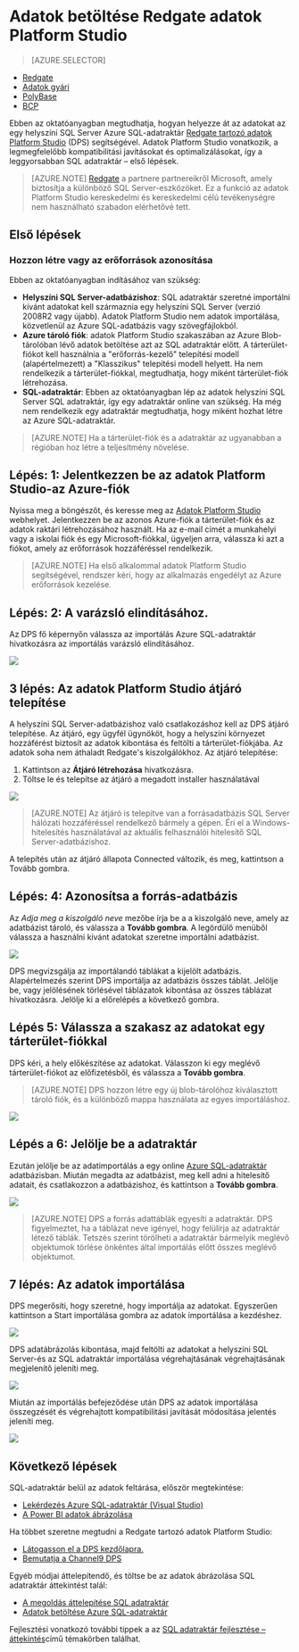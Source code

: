 <properties
   pageTitle="Adatok betöltése SQL adatraktár Redgate tartozó adatok Platform Studio segítségével |} Microsoft Azure"
   description="Megtudhatja, hogy miként használja a cég Redgate adatok Platform Studio adatok raktári felhasználási területei."
   services="sql-data-warehouse"
   documentationCenter="NA"
   authors="twounder"
   manager="barbkess"
   editor=""/>

<tags
   ms.service="sql-data-warehouse"
   ms.devlang="NA"
   ms.topic="get-started-article"
   ms.tgt_pltfrm="NA"
   ms.workload="data-services"
   ms.date="10/13/2016"
   ms.author="mausher;barbkess"/>


# <a name="load-data-with-redgate-data-platform-studio"></a>Adatok betöltése Redgate adatok Platform Studio

> [AZURE.SELECTOR]
- [Redgate](sql-data-warehouse-load-with-redgate.md)
- [Adatok gyári](sql-data-warehouse-get-started-load-with-azure-data-factory.md)
- [PolyBase](sql-data-warehouse-get-started-load-with-polybase.md)
- [BCP](sql-data-warehouse-load-with-bcp.md)

Ebben az oktatóanyagban megtudhatja, hogyan helyezze át az adatokat az egy helyszíni SQL Server Azure SQL-adatraktár [Redgate tartozó adatok Platform Studio](http://www.red-gate.com/products/azure-development/data-platform-studio/) (DPS) segítségével. Adatok Platform Studio vonatkozik, a legmegfelelőbb kompatibilitási javításokat és optimalizálásokat, így a leggyorsabban SQL adatraktár – első lépések.

> [AZURE.NOTE] [Redgate](http://www.red-gate.com) a partnere partnereikről Microsoft, amely biztosítja a különböző SQL Server-eszközöket. Ez a funkció az adatok Platform Studio kereskedelmi és kereskedelmi célú tevékenységre nem használható szabadon elérhetővé tett.

## <a name="before-you-begin"></a>Első lépések
### <a name="create-or-identify-resources"></a>Hozzon létre vagy az erőforrások azonosítása

Ebben az oktatóanyagban indításához van szükség:

- **Helyszíni SQL Server-adatbázishoz**: SQL adatraktár szeretné importálni kívánt adatokat kell származnia egy helyszíni SQL Server (verzió 2008R2 vagy újabb). Adatok Platform Studio nem adatok importálása, közvetlenül az Azure SQL-adatbázis vagy szövegfájlokból.
- **Azure tároló fiók**: adatok Platform Studio szakaszában az Azure Blob-tárolóban lévő adatok betöltése azt az SQL adatraktár előtt. A tárterület-fiókot kell használnia a "erőforrás-kezelő" telepítési modell (alapértelmezett) a "Klasszikus" telepítési modell helyett. Ha nem rendelkezik a tárterület-fiókkal, megtudhatja, hogy miként tárterület-fiók létrehozása. 
- **SQL-adatraktár**: Ebben az oktatóanyagban lép az adatok helyszíni SQL Server SQL adatraktár, így egy adatraktár online van szükség. Ha még nem rendelkezik egy adatraktár megtudhatja, hogy miként hozhat létre az Azure SQL-adatraktár.

> [AZURE.NOTE] Ha a tárterület-fiók és a adatraktár az ugyanabban a régióban hoz létre a teljesítmény növelése.

## <a name="step-1-sign-in-to-data-platform-studio-with-your-azure-account"></a>Lépés: 1: Jelentkezzen be az adatok Platform Studio-az Azure-fiók
Nyissa meg a böngészőt, és keresse meg az [Adatok Platform Studio](https://www.dataplatformstudio.com/) webhelyet. Jelentkezzen be az azonos Azure-fiók a tárterület-fiók és az adatok raktári létrehozásához használt. Ha az e-mail címét a munkahelyi vagy a iskolai fiók és egy Microsoft-fiókkal, ügyeljen arra, válassza ki azt a fiókot, amely az erőforrások hozzáféréssel rendelkezik.

> [AZURE.NOTE] Ha első alkalommal adatok Platform Studio segítségével, rendszer kéri, hogy az alkalmazás engedélyt az Azure erőforrások kezelése.

## <a name="step-2-start-the-import-wizard"></a>Lépés: 2: A varázsló elindításához.
Az DPS fő képernyőn válassza az importálás Azure SQL-adatraktár hivatkozásra az importálás varázsló elindításához.

![][1]

## <a name="step-3-install-the-data-platform-studio-gateway"></a>3 lépés: Az adatok Platform Studio átjáró telepítése
A helyszíni SQL Server-adatbázishoz való csatlakozáshoz kell az DPS átjáró telepítése. Az átjáró, egy ügyfél ügynököt, hogy a helyszíni környezet hozzáférést biztosít az adatok kibontása és feltölti a tárterület-fiókjába. Az adatok soha nem áthaladt Redgate's kiszolgálókhoz. Az átjáró telepítése:

1.  Kattintson az **Átjáró létrehozása** hivatkozásra.
2. Töltse le és telepítse az átjáró a megadott installer használatával

![][2]

> [AZURE.NOTE] Az átjáró is telepítve van a forrásadatbázis SQL Server hálózati hozzáféréssel rendelkező bármely a gépen. Éri el a Windows-hitelesítés használatával az aktuális felhasználói hitelesítő SQL Server-adatbázishoz.

A telepítés után az átjáró állapota Connected változik, és meg, kattintson a Tovább gombra.

## <a name="step-4-identify-the-source-database"></a>Lépés: 4: Azonosítsa a forrás-adatbázis
Az *Adja meg a kiszolgáló neve* mezőbe írja be a a kiszolgáló neve, amely az adatbázist tároló, és válassza a **Tovább gombra**. A legördülő menüből válassza a használni kívánt adatokat szeretne importálni adatbázist.

![][3]

DPS megvizsgálja az importálandó táblákat a kijelölt adatbázis. Alapértelmezés szerint DPS importálja az adatbázis összes táblát. Jelölje be, vagy jelölésének törlésével táblázatok kibontása az összes táblázat hivatkozásra. Jelölje ki a előrelépés a következő gombra.

## <a name="step-5-choose-a-storage-account-to-stage-the-data"></a>Lépés 5: Válassza a szakasz az adatokat egy tárterület-fiókkal
DPS kéri, a hely előkészítése az adatokat. Válasszon ki egy meglévő tárterület-fiókot az előfizetésből, és válassza a **Tovább gombra**.

> [AZURE.NOTE] DPS hozzon létre egy új blob-tárolóhoz kiválasztott tároló fiók, és a különböző mappa használata az egyes importáláshoz.

![][4]

## <a name="step-6-select-a-data-warehouse"></a>Lépés a 6: Jelölje be a adatraktár
Ezután jelölje be az adatimportálás a egy online [Azure SQL-adatraktár](http://aka.ms/sqldw) adatbázisban. Miután megadta az adatbázist, meg kell adni a hitelesítő adatait, és csatlakozzon a adatbázishoz, és kattintson a **Tovább gombra**.

![][5]

> [AZURE.NOTE] DPS a forrás adattáblák egyesíti a adatraktár. DPS figyelmeztet, ha a táblázat neve igényel, hogy felülírja az adatraktár létező táblák. Tetszés szerint törölheti a adatraktár bármelyik meglévő objektumok törlése önkéntes által importálás előtt összes meglévő objektumot.

## <a name="step-7-import-the-data"></a>7 lépés: Az adatok importálása
DPS megerősíti, hogy szeretné, hogy importálja az adatokat. Egyszerűen kattintson a Start importálása gombra az adatok importálása a kezdéshez.

![][6]

DPS adatábrázolás kibontása, majd feltölti az adatokat a helyszíni SQL Server-és az SQL adatraktár importálása végrehajtásának végrehajtásának megjelenítő jeleníti meg.

![][7]

Miután az importálás befejeződése után DPS az adatok importálása összegzését és végrehajtott kompatibilitási javítását módosítása jelentés jeleníti meg.

![][8]

## <a name="next-steps"></a>Következő lépések
SQL-adatraktár belül az adatok feltárása, először megtekintése:

- [Lekérdezés Azure SQL-adatraktár (Visual Studio)][]
- [A Power BI adatok ábrázolása][]

Ha többet szeretne megtudni a Redgate tartozó adatok Platform Studio:

- [Látogasson el a DPS kezdőlapra.](http://www.dataplatformstudio.com/)
- [Bemutatja a Channel9 DPS](https://channel9.msdn.com/Blogs/cloud-with-a-silver-lining/Loading-data-into-Azure-SQL-Datawarehouse-with-Redgate-Data-Platform-Studio)

Egyéb módjai áttelepítendő, és töltse be az adatok ábrázolása SQL adatraktár áttekintést talál:

- [A megoldás áttelepítése SQL adatraktár][]
- [Adatok betöltése Azure SQL-adatraktár](./sql-data-warehouse-overview-load.md)

Fejlesztési vonatkozó további tippek a az [SQL adatraktár fejlesztése – áttekintés](./sql-data-warehouse-overview-develop.md)című témakörben találhat.

<!--Image references-->
[1]: media/sql-data-warehouse-redgate/2016-10-05_15-59-56.png
[2]: media/sql-data-warehouse-redgate/2016-10-05_11-16-07.png
[3]: media/sql-data-warehouse-redgate/2016-10-05_11-17-46.png
[4]: media/sql-data-warehouse-redgate/2016-10-05_11-20-41.png
[5]: media/sql-data-warehouse-redgate/2016-10-05_11-31-24.png
[6]: media/sql-data-warehouse-redgate/2016-10-05_11-32-20.png
[7]: media/sql-data-warehouse-redgate/2016-10-05_11-49-53.png
[8]: media/sql-data-warehouse-redgate/2016-10-05_12-57-10.png

<!--Article references-->
[Lekérdezés Azure SQL-adatraktár (Visual Studio)]: ./sql-data-warehouse-query-visual-studio.md
[A Power BI adatok ábrázolása]: ./sql-data-warehouse-get-started-visualize-with-power-bi.md
[A megoldás áttelepítése SQL adatraktár]: ./sql-data-warehouse-overview-migrate.md
[Load data into Azure SQL Data Warehouse]: ./sql-data-warehouse-overview-load.md
[SQL Data Warehouse development overview]: ./sql-data-warehouse-overview-develop.md